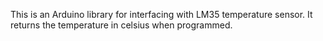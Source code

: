 This is an Arduino library for interfacing with LM35 temperature sensor. It returns the temperature in celsius when programmed.

